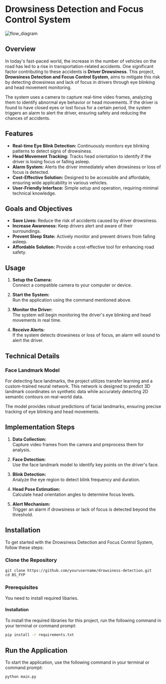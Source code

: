 # Drowsiness Detection and Focus Control System

![flow_diagram](https://github.com/user-attachments/assets/5518f5af-d759-46ea-a51e-cb7ca3195fd0)

## Overview

In today's fast-paced world, the increase in the number of vehicles on the road has led to a rise in transportation-related accidents. One significant factor contributing to these accidents is **Driver Drowsiness**. This project, **Drowsiness Detection and Focus Control System**, aims to mitigate this risk by detecting drowsiness and lack of focus in drivers through eye blinking and head movement monitoring.

The system uses a camera to capture real-time video frames, analyzing them to identify abnormal eye behavior or head movements. If the driver is found to have closed eyes or lost focus for a certain period, the system triggers an alarm to alert the driver, ensuring safety and reducing the chances of accidents.

## Features

- **Real-time Eye Blink Detection:** Continuously monitors eye blinking patterns to detect signs of drowsiness.
- **Head Movement Tracking:** Tracks head orientation to identify if the driver is losing focus or falling asleep.
- **Alarm System:** Alerts the driver immediately when drowsiness or loss of focus is detected.
- **Cost-Effective Solution:** Designed to be accessible and affordable, ensuring wide applicability in various vehicles.
- **User-Friendly Interface:** Simple setup and operation, requiring minimal technical knowledge.

## Goals and Objectives

- **Save Lives:** Reduce the risk of accidents caused by driver drowsiness.
- **Increase Awareness:** Keep drivers alert and aware of their surroundings.
- **Prevent Sleep State:** Actively monitor and prevent drivers from falling asleep.
- **Affordable Solution:** Provide a cost-effective tool for enhancing road safety.

## Usage

1. **Setup the Camera:**  
   Connect a compatible camera to your computer or device.

2. **Start the System:**  
   Run the application using the command mentioned above.

3. **Monitor the Driver:**  
   The system will begin monitoring the driver's eye blinking and head movements in real time.

4. **Receive Alerts:**  
   If the system detects drowsiness or loss of focus, an alarm will sound to alert the driver.

## Technical Details

### Face Landmark Model

For detecting face landmarks, the project utilizes transfer learning and a custom-trained neural network. This network is designed to predict 3D landmark coordinates on synthetic data while accurately detecting 2D semantic contours on real-world data.

The model provides robust predictions of facial landmarks, ensuring precise tracking of eye blinking and head movements.

## Implementation Steps

1. **Data Collection:**  
   Capture video frames from the camera and preprocess them for analysis.

2. **Face Detection:**  
   Use the face landmark model to identify key points on the driver's face.

3. **Blink Detection:**  
   Analyze the eye region to detect blink frequency and duration.

4. **Head Pose Estimation:**  
   Calculate head orientation angles to determine focus levels.

5. **Alert Mechanism:**  
   Trigger an alarm if drowsiness or lack of focus is detected beyond the threshold.


## Installation

To get started with the Drowsiness Detection and Focus Control System, follow these steps:

### Clone the Repository

```
git clone https://github.com/yourusername/drowsiness-detection.git
cd BS_FYP
 ```

### Prerequisites

You need to install required libaries.

#### Installation

To install the required libraries for this project, run the following command in your terminal or command prompt:

```bash
pip install -r requirements.txt

```
## Run the Application

To start the application, use the following command in your terminal or command prompt:

```bash
python main.py
```



